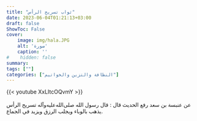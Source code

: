 ```yaml
---
title: "ثواب تسريح الرأس"
date: 2023-06-04T01:21:13+03:00
draft: false
ShowToc: False
cover:
    image: img/hala.JPG
    alt: 'صورة'
    caption: ''
#    hidden: false
summary: 
tags: [""]
categories: ["النظافة والتزين والخواتيم"]
---
```

{{< youtube XxLItcOQvmY >}}  
 <br>
عن عنبسة بن سعد رفع الحديث قال : قال
رسول الله صلى‌الله‌عليه‌وآله تسريح الرأس يذهب بالوباء ويجلب الرزق ويزيد في الجماع.

